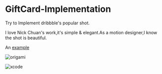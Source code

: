 # GiftCard-Implementation
Try to Implement dribbble's popular shot.

I love Nick Chuan's work,it's simple & elegant.As a motion designer,I know the shot is beautiful.


An [example](https://dribbble.com/shots/2045026-Gift-Card?list=searches&offset=0)

![origami](https://github.com/MartinRGB/GiftCard-Implementation/blob/master/Gif/Origami.gif?raw=true)

![xcode](https://github.com/MartinRGB/GiftCard-Implementation/blob/master/Gif/Xcode.gif?raw=true)

